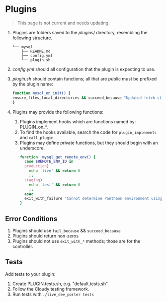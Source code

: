 # Plugins

> This page is not current and needs updating.

1. Plugins are folders saved to the _plugins/_ directory, resembling the following structure.
    ```
    └── mysql
        ├── README.md
        ├── config.yml
        └── plugin.sh
    ```
2. _config.yml_ should all configuration that the plugin is expecting to use.
3. _plugin.sh_ should contain functions; all that are public must be prefixed by the plugin name:

   ```bash
   function mysql_on_init() {
   ensure_files_local_directories && succeed_because "Updated fetch structure at $(path_unresolve "$APP_ROOT" "$FETCH_FILES_PATH")"
   }
   ```
4. Plugins may provide the following functions:
    1. Plugins implement hooks which are functions named by: PLUGIN_on_*.
    2. To find the hooks available, search the code for `plugin_implements` and `call_plugin`.
    3. Plugins may define private functions, but they should begin with an underscore.
       ```bash
       function _mysql_get_remote_env() {
         case $REMOTE_ENV_ID in
         production)
           echo 'live' && return 0
           ;;
         staging)
           echo 'test' && return 0
           ;;
         esac
         exit_with_failure "Cannot determine Pantheon environment using $REMOTE_ENV_ID"
       }
        ```

## Error Conditions

1. Plugins should use `fail_because` && `succeed_because`
2. Plugins should return non-zeros
3. Plugins should not use `exit_with_*` methods; those are for the controller.

## Tests

Add tests to your plugin:

1. Create PLUGIN.tests.sh, e.g. "default.tests.sh"
2. Follow the Cloudy testing framework.
3. Run tests with `./live_dev_porter tests`
